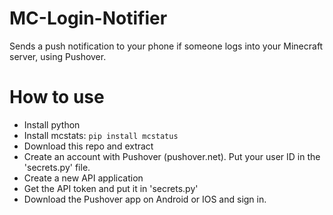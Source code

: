 # MC-Login-Notifier
Sends a push notification to your phone if someone logs into your Minecraft server, using Pushover.

# How to use
* Install python
* Install mcstats: ```pip install mcstatus```
* Download this repo and extract
* Create an account with Pushover (pushover.net). Put your user ID in the 'secrets.py' file.
* Create a new API application
* Get the API token and put it in 'secrets.py'
* Download the Pushover app on Android or IOS and sign in.
